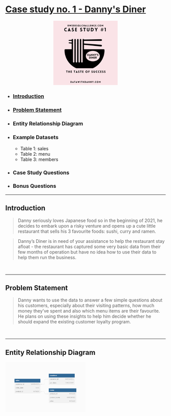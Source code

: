 # [Case study no. 1 - Danny's Diner](https://8weeksqlchallenge.com/case-study-1/)
<p align="center">
<img src="/Images/1.png" width=40% height=40%>

* ### [Introduction](#introduction)
* ### [Problem Statement](#problem-statement)
* ### Entity Relationship Diagram
* ### Example Datasets
    * Table 1: sales
    * Table 2: menu
    * Table 3: members
* ### Case Study Questions
* ### Bonus Questions
---
## Introduction

> Danny seriously loves Japanese food so in the beginning of 2021, he decides to embark upon a risky venture and opens up a cute little restaurant that sells his 3 favourite foods: sushi, curry and ramen.

> Danny’s Diner is in need of your assistance to help the restaurant stay afloat - the restaurant has captured some very basic data from their few months of operation but have no idea how to use their data to help them run the business.
<br />

---
## Problem Statement

> Danny wants to use the data to answer a few simple questions about his customers, especially about their visiting patterns, how much money they’ve spent and also which menu items are their favourite. He plans on using these insights to help him decide whether he should expand the existing customer loyalty program.

<br />

---
## Entity Relationship Diagram
<p align="left">
<img src="/Images/2.png" width=50% height=50%>
